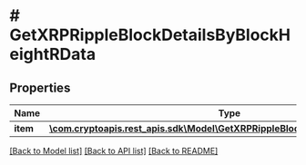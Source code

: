 # # GetXRPRippleBlockDetailsByBlockHeightRData

## Properties

Name | Type | Description | Notes
------------ | ------------- | ------------- | -------------
**item** | [**\com.cryptoapis.rest_apis.sdk\Model\GetXRPRippleBlockDetailsByBlockHeightRI**](GetXRPRippleBlockDetailsByBlockHeightRI.md) |  |

[[Back to Model list]](../../README.md#models) [[Back to API list]](../../README.md#endpoints) [[Back to README]](../../README.md)
